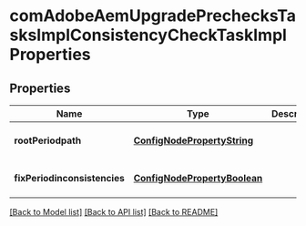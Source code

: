 # comAdobeAemUpgradePrechecksTasksImplConsistencyCheckTaskImplProperties

## Properties
Name | Type | Description | Notes
------------ | ------------- | ------------- | -------------
**rootPeriodpath** | [**ConfigNodePropertyString**](ConfigNodePropertyString.md) |  | [optional] [default to null]
**fixPeriodinconsistencies** | [**ConfigNodePropertyBoolean**](ConfigNodePropertyBoolean.md) |  | [optional] [default to null]

[[Back to Model list]](../README.md#documentation-for-models) [[Back to API list]](../README.md#documentation-for-api-endpoints) [[Back to README]](../README.md)


